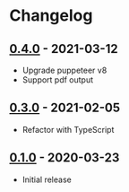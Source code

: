# Changelog

## [0.4.0] - 2021-03-12

- Upgrade puppeteer v8
- Support pdf output

## [0.3.0] - 2021-02-05

- Refactor with TypeScript

## [0.1.0] - 2020-03-23

- Initial release

<!-- http://keepachangelog.com/ -->

[0.4.0]: https://github.com/zce/m2i/compare/v0.3.0...v0.4.0
[0.3.0]: https://github.com/zce/m2i/compare/v0.1.0...v0.3.0
[0.1.0]: https://github.com/zce/m2i/releases/tag/v0.1.0
